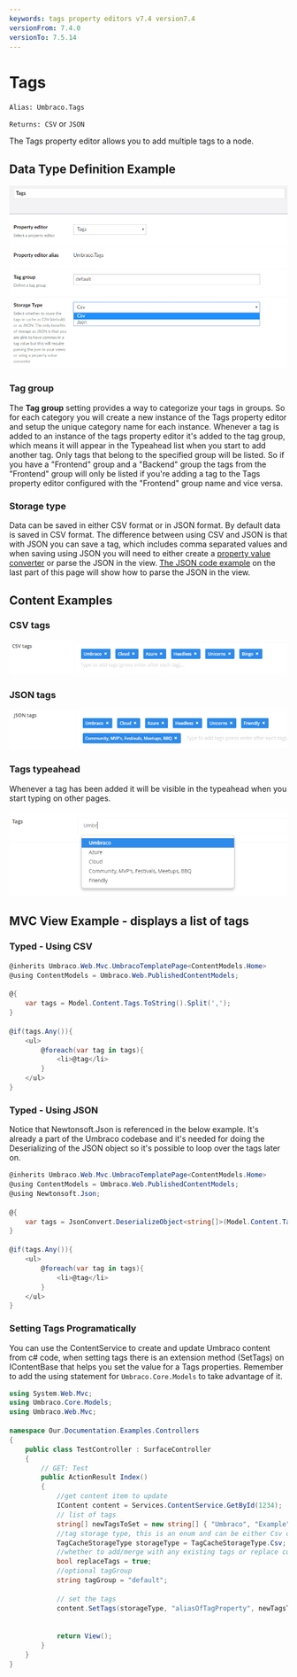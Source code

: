 ```yaml
---
keywords: tags property editors v7.4 version7.4
versionFrom: 7.4.0
versionTo: 7.5.14
---
```


# Tags

`Alias: Umbraco.Tags`

`Returns: CSV` or `JSON`

The Tags property editor allows you to add multiple tags to a node.

## Data Type Definition Example

![Data Type Definition Example](images/configuration.png)

### Tag group

The **Tag group** setting provides a way to categorize your tags in groups. So for each category you will create a new instance of the Tags property editor and setup the unique category name for each instance. Whenever a tag is added to an instance of the tags property editor it's added to the tag group, which means it will appear in the Typeahead list when you start to add another tag. Only tags that belong to the specified group will be listed. So if you have a "Frontend" group and a "Backend" group the tags from the "Frontend" group will only be listed if you're adding a tag to the Tags property editor configured with the "Frontend" group name and vice versa.

### Storage type

Data can be saved in either CSV format or in JSON format. By default data is saved in CSV format. The difference between using CSV and JSON is that with JSON you can save a tag, which includes comma separated values and when saving using JSON you will need to either create a [property value converter](../../../../../Extending/Property-Editors/value-converters.md "Read more about property value converters") or parse the JSON in the view. [The JSON code example](index-vpost-7.4.md#typed---using-json) on the last part of this page will show how to parse the JSON in the view.

## Content Examples

### CSV tags

![CSV tags example](images/7_4/csv-example.png)

### JSON tags

![JSON tags example](images/7_4/json-example.png)

### Tags typeahead

Whenever a tag has been added it will be visible in the typeahead when you start typing on other pages.

![Tags typeahead example](images/7_4/typeahead.png)

## MVC View Example - displays a list of tags

### Typed - Using CSV

```csharp
@inherits Umbraco.Web.Mvc.UmbracoTemplatePage<ContentModels.Home>
@using ContentModels = Umbraco.Web.PublishedContentModels;

@{
    var tags = Model.Content.Tags.ToString().Split(',');
}

@if(tags.Any()){
    <ul>
        @foreach(var tag in tags){
            <li>@tag</li>
        }
    </ul>
}
```

### Typed - Using JSON

Notice that Newtonsoft.Json is referenced in the below example. It's already a part of the Umbraco codebase and it's needed for doing the Deserializing of the JSON object so it's possible to loop over the tags later on.

```csharp
@inherits Umbraco.Web.Mvc.UmbracoTemplatePage<ContentModels.Home>
@using ContentModels = Umbraco.Web.PublishedContentModels;
@using Newtonsoft.Json;

@{
    var tags = JsonConvert.DeserializeObject<string[]>(Model.Content.Tags.ToString());
}

@if(tags.Any()){
    <ul>
        @foreach(var tag in tags){
            <li>@tag</li>
        }
    </ul>
}
```

### Setting Tags Programatically

You can use the ContentService to create and update Umbraco content from c# code, when setting tags there is an extension method (SetTags) on IContentBase that helps you set the value for a Tags properties. Remember to add the using statement for `Umbraco.Core.Models` to take advantage of it.

```csharp
using System.Web.Mvc;
using Umbraco.Core.Models;
using Umbraco.Web.Mvc;

namespace Our.Documentation.Examples.Controllers
{
    public class TestController : SurfaceController
    {
        // GET: Test
        public ActionResult Index()
        {
            //get content item to update
            IContent content = Services.ContentService.GetById(1234);
            // list of tags
            string[] newTagsToSet = new string[] { "Umbraco", "Example","Setting Tags", "Helper" };
            //tag storage type, this is an enum and can be either Csv or Json
            TagCacheStorageType storageType = TagCacheStorageType.Csv;
            //whether to add/merge with any existing tags or replace completely existing tags with this new set of tags
            bool replaceTags = true;
            //optional tagGroup
            string tagGroup = "default";

            // set the tags
            content.SetTags(storageType, "aliasOfTagProperty", newTagsToSet, replaceTags, tagGroup);


            return View();
        }
    }
}
```
